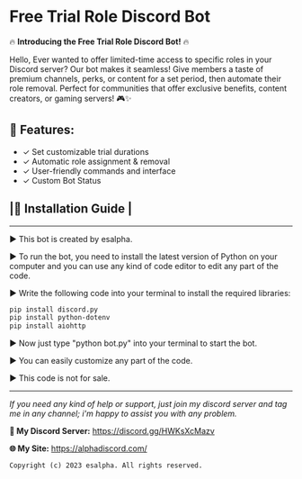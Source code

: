 # __Free Trial Role Discord Bot__

🔥 **Introducing the Free Trial Role Discord Bot!** 🔥

Hello, Ever wanted to offer limited-time access to specific roles in your Discord server? Our bot makes it seamless! Give members a taste of premium channels, perks, or content for a set period, then automate their role removal. Perfect for communities that offer exclusive benefits, content creators, or gaming servers! 🎮✨

## 👾 Features:

- ✓ Set customizable trial durations
- ✓ Automatic role assignment & removal
- ✓ User-friendly commands and interface
- ✓ Custom Bot Status


## |📃  Installation Guide |
---

▶️ This bot is created by esalpha.

▶️ To run the bot, you need to install the latest version of Python on your computer and you can use any kind of code editor to edit any part of the code.

▶️ Write the following code into your terminal to install the required libraries:

```bash
pip install discord.py
pip install python-dotenv
pip install aiohttp
```

▶️ Now just type "python bot.py" into your terminal to start the bot.

▶️ You can easily customize any part of the code.

▶️ This code is not for sale.


---


*If you need any kind of help or support, just join my discord server and tag me in any channel; i'm happy to assist you with any problem.*

**📌 My Discord Server:**  https://discord.gg/HWKsXcMazv

**🌐 My Site:**  https://alphadiscord.com/




```Copyright (c) 2023 esalpha. All rights reserved.```
